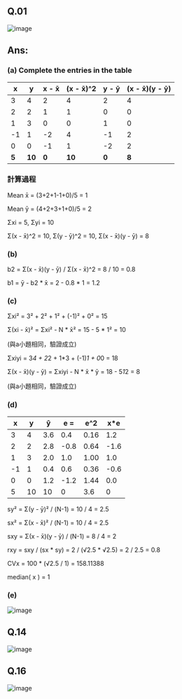 ## Q.01
![image](https://github.com/user-attachments/assets/93ff4c71-2084-4039-8ee2-9e0d90cce888)

## Ans:
### (a) Complete the entries in the table

| x  | y  | x - x̄ | (x - x̄)^2 | y - ȳ | (x - x̄)(y - ȳ) |
|----|----|----|----|----|----|
| 3 | 4 | 2 | 4 | 2 | 4 |
| 2 | 2 | 1 | 1 | 0 | 0 |
| 1 | 3 | 0 | 0 | 1 | 0 |
| -1 | 1 | -2 | 4 | -1 | 2 |
| 0 | 0 | -1 | 1 | -2 | 2 |
| **5** | **10** |**0**| **10** | **0**  | **8** |

### 計算過程

Mean x̄ = (3+2+1-1+0)/5 = 1

Mean ȳ = (4+2+3+1+0)/5 = 2

Σxi = 5, Σyi = 10

Σ(x - x̄)^2 = 10, Σ(y - ȳ)^2 = 10, Σ(x - x̄)(y - ȳ) = 8

### (b) 
b2 = Σ(x - x̄)(y - ȳ) / Σ(x - x̄)^2 = 8 / 10 = 0.8

b1 = ȳ - b2 * x̄ = 2 - 0.8 * 1 = 1.2

### (c) 
Σxi² = 3² + 2² + 1² + (-1)² + 0² = 15

Σ(xi - x̄)² = Σxi² - N * x̄² = 15 - 5 * 1² = 10

(與a小題相同，驗證成立)

Σxiyi = 3*4 + 2*2 + 1*3 + (-1)*1 + 0*0 = 18

Σ(x - x̄)(y - ȳ) = Σxiyi - N * x̄ * ȳ = 18 - 5*1*2 = 8

(與a小題相同，驗證成立)

### (d) 
x  | y  | ŷ  | e =  | e^2 | x*e
|----|----|----|----|----|----|
| 3 | 4 | 3.6 | 0.4 | 0.16 | 1.2 |
| 2 | 2 | 2.8 | -0.8 | 0.64 | -1.6 |
| 1 | 3 | 2.0 | 1.0 | 1.00 | 1.0 |
| -1 | 1 | 0.4 | 0.6 | 0.36 | -0.6 |
| 0 | 0 | 1.2 | -1.2 | 1.44 | 0.0 |
| 5 | 10 | 10 | 0 | 3.6 | 0 |

sy² = Σ(y - ȳ)² / (N-1) = 10 / 4 = 2.5

sx² = Σ(x - x̄)² / (N-1) = 10 / 4 = 2.5

sxy = Σ(x - x̄)(y - ȳ) / (N-1) = 8 / 4 = 2

rxy = sxy / (sx * sy) = 2 / (√2.5 * √2.5) = 2 / 2.5 = 0.8

CVx = 100 * (√2.5 / 1) = 158.11388

median( x )  = 1 


### (e)
![image](https://github.com/user-attachments/assets/0685f7df-e29f-4f8f-8d26-f3c870e29a2a)


## Q.14
![image](https://github.com/user-attachments/assets/b5c78667-3cee-439f-b464-4d6370d4b129)

## Q.16
![image](https://github.com/user-attachments/assets/37c9bd07-de49-4e89-a514-446189c83afa)
